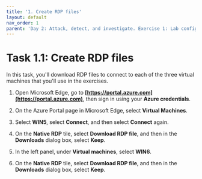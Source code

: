 ```yaml
---
title: '1. Create RDP files'
layout: default
nav_order: 1
parent: 'Day 2: Attack, detect, and investigate. Exercise 1: Lab configuration'
---
```


# Task 1.1: Create RDP files

In this task, you'll download RDP files to connect to each of the three virtual machines that you'll use in the exercises.

1. Open Microsoft Edge, go to **[https://portal.azure.com](https://portal.azure.com)**, then sign in using your **Azure credentials**.

1. On the Azure Portal page in Microsoft Edge, select **Virtual Machines**.

1. Select **WIN5**, select **Connect**, and then select **Connect** again.

1. On the **Native RDP** tile, select **Download RDP file**, and then in the **Downloads** dialog box, select **Keep**.

1. In the left panel, under **Virtual machines**, select **WIN6**.

1. On the **Native RDP** tile, select **Download RDP file**, and then in the **Downloads** dialog box, select **Keep**.
